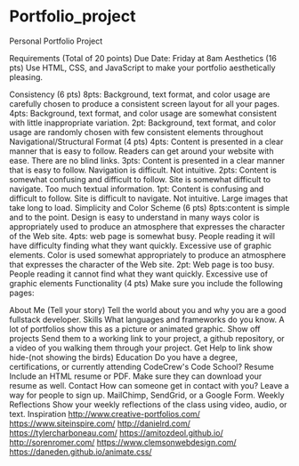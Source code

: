 # Portfolio_project
Personal Portfolio Project

Requirements (Total of 20 points)
Due Date: Friday at 8am
Aesthetics (16 pts)
Use HTML, CSS, and JavaScript to make your portfolio aesthetically pleasing.

Consistency (6 pts)
8pts: Background, text format, and color usage are carefully chosen to produce a consistent screen layout for all your pages.
4pts: Background, text format, and color usage are somewhat consistent with little inappropriate variation.
2pt: Background, text format, and color usage are randomly chosen with few consistent elements throughout
Navigational/Structural Format (4 pts)
4pts: Content is presented in a clear manner that is easy to follow. Readers can get around your website with ease. There are no blind links.
3pts: Content is presented in a clear manner that is easy to follow. Navigation is difficult. Not intuitive.
2pts: Content is somewhat confusing and difficult to follow. Site is somewhat difficult to navigate. Too much textual information.
1pt: Content is confusing and difficult to follow. Site is difficult to navigate. Not intuitive. Large images that take long to load.
Simplicity and Color Scheme (6 pts)
8pts:content is simple and to the point. Design is easy to understand in many ways color is appropriately used to produce an atmosphere that expresses the character of the Web site.
4pts: web page is somewhat busy. People reading it will have difficulty finding what they want quickly. Excessive use of graphic elements. Color is used somewhat appropriately to produce an atmosphere that expresses the character of the Web site.
2pt: Web page is too busy. People reading it cannot find what they want quickly. Excessive use of graphic elements
Functionality (4 pts)
Make sure you include the following pages:

About Me (Tell your story)
Tell the world about you and why you are a good fullstack developer.
Skills
What languages and frameworks do you know. A lot of portfolios show this as a picture or animated graphic.
Show off projects
Send them to a working link to your project, a github repository, or a video of you walking them through your project.
Get Help to link show hide-(not showing the birds)
Education
Do you have a degree, certifications, or currently attending CodeCrew's Code School?
Resume
Include an HTML resume or PDF. Make sure they can download your resume as well.
Contact
How can someone get in contact with you? Leave a way for people to sign up. MailChimp, SendGrid, or a Google Form.
Weekly Reflections
Show your weekly reflections of the class using video, audio, or text.
Inspiration
http://www.creative-portfolios.com/
https://www.siteinspire.com/
http://danielrd.com/
https://tylercharboneau.com/
https://amitozdeol.github.io/
http://sorenromer.com/
https://www.clemsonwebdesign.com/
https://daneden.github.io/animate.css/

